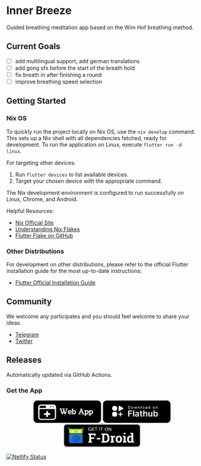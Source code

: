 # Inner Breeze
Guided breathing meditation app based on the Wim Hof breathing method.

## Current Goals
- [ ] add multilingual support, add german translations
- [ ] add gong sfx before the start of the breath hold
- [ ] fix breath in after finishing a round
- [ ] improve breathing speed selection
## Getting Started

### Nix OS

To quickly run the project locally on Nix OS, use the `nix develop` command. This sets up a Nix shell with all dependencies fetched, ready for development. To run the application on Linux, execute `flutter run -d linux`.

For targeting other devices:
1. Run `flutter devices` to list available devices.
2. Target your chosen device with the appropriate command.

The Nix development environment is configured to run successfully on Linux, Chrome, and Android.

Helpful Resources:
- [Nix Official Site](https://nixos.org/)
- [Understanding Nix Flakes](https://nixos.wiki/wiki/Flakes)
- [Flutter Flake on GitHub](https://github.com/waotzi/flutter-flake)

### Other Distributions

For development on other distributions, please refer to the official Flutter installation guide for the most up-to-date instructions:

- [Flutter Official Installation Guide](https://flutter.dev/docs/get-started/install)


## Community
We welcome any participates and you should feel welcome to share your ideas.

- [Telegram](https://t.me/naoxio)
- [Twitter](https://twitter.com/naox_io)

## Releases
Automatically updated via GitHub Actions.

### Get the App
<p align="center">
 <a href="https://inner-breeze.app/#/">
  <img src="./docs/web-app.png"
    alt="Open Web App"
    height="60">
 </a>
 <a href="https://flathub.org/apps/io.naox.InnerBreeze">
  <img src="./docs/flathub-badge-en.png"
    alt="Download on Flathub"
    height="60">
 </a>
 <a href="https://f-droid.org/packages/io.naox.inbe">
  <img src="./docs/get-it-on.png"
    alt="Get it on F-Droid"
    height="60">
 </a>
</p>


[![Netlify Status](https://api.netlify.com/api/v1/badges/9fe7d682-4647-42d3-8d29-53737c9ffe05/deploy-status)](https://app.netlify.com/sites/inbe/deploys)
